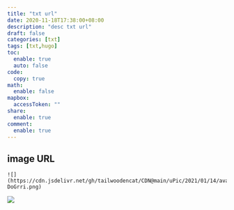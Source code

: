 ```yaml
---
title: "txt url"
date: 2020-11-18T17:38:00+08:00
description: "desc txt url"
draft: false
categories: [txt]
tags: [txt,hugo]
toc:
  enable: true
  auto: false
code:
  copy: true
math:
  enable: false
mapbox:
  accessToken: ""
share:
  enable: true
comment:
  enable: true
---
```


## image URL

```
![](https://cdn.jsdelivr.net/gh/tailwoodencat/CDN@main/uPic/2021/01/14/avatar-DoGrri.png)
```

![](https://cdn.jsdelivr.net/gh/tailwoodencat/CDN@main/uPic/2021/01/14/avatar-DoGrri.png)
